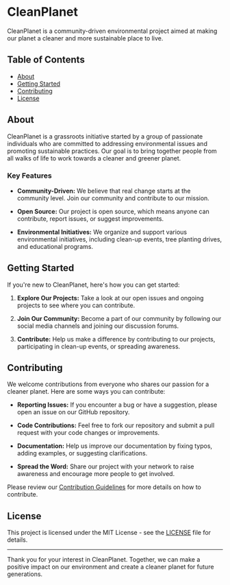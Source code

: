 # CleanPlanet

CleanPlanet is a community-driven environmental project aimed at making our planet a cleaner and more sustainable place to live. 

## Table of Contents

- [About](#about)
- [Getting Started](#getting-started)
- [Contributing](#contributing)
- [License](#license)

## About

CleanPlanet is a grassroots initiative started by a group of passionate individuals who are committed to addressing environmental issues and promoting sustainable practices. Our goal is to bring together people from all walks of life to work towards a cleaner and greener planet.

### Key Features

- **Community-Driven:** We believe that real change starts at the community level. Join our community and contribute to our mission.

- **Open Source:** Our project is open source, which means anyone can contribute, report issues, or suggest improvements.

- **Environmental Initiatives:** We organize and support various environmental initiatives, including clean-up events, tree planting drives, and educational programs.

## Getting Started

If you're new to CleanPlanet, here's how you can get started:

1. **Explore Our Projects:** Take a look at our open issues and ongoing projects to see where you can contribute.

2. **Join Our Community:** Become a part of our community by following our social media channels and joining our discussion forums.

3. **Contribute:** Help us make a difference by contributing to our projects, participating in clean-up events, or spreading awareness.

## Contributing

We welcome contributions from everyone who shares our passion for a cleaner planet. Here are some ways you can contribute:

- **Reporting Issues:** If you encounter a bug or have a suggestion, please open an issue on our GitHub repository.

- **Code Contributions:** Feel free to fork our repository and submit a pull request with your code changes or improvements.

- **Documentation:** Help us improve our documentation by fixing typos, adding examples, or suggesting clarifications.

- **Spread the Word:** Share our project with your network to raise awareness and encourage more people to get involved.

Please review our [Contribution Guidelines](CONTRIBUTING.md) for more details on how to contribute.

## License

This project is licensed under the MIT License - see the [LICENSE](LICENSE) file for details.

---

Thank you for your interest in CleanPlanet. Together, we can make a positive impact on our environment and create a cleaner planet for future generations.
